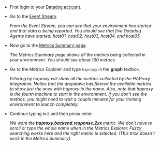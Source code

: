 * First login to your <a href="https://app.datadoghq.com" target="_datadog">Datadog account</a>.

* Go to the <a href="https://app.datadoghq.com/event/stream" target="_datadog">Event Stream</a>.
  
  *From the Event Stream, you can see that your environment has started and that data is being reported. You should see that five Datadog Agents have started: host01, host02, host03, host04, and host05.*

* Now go to the <a href="https://app.datadoghq.com/metric/summary" target="_datadog">Metrics Summary page</a>. 
  
  *The Metrics Summary page shows all the metrics being collected in your environment. You should see about 160 metrics.*

* Go to the Metrics Explorer and type <code>haproxy</code> in the **graph** textbox.

  *Filtering by haproxy will show all the metrics collected by the HAProxy integration.  Notice that the dropdown has filtered the available metrics to show just the ones with haproxy in the name. Also, note that haproxy is the fourth machine to start in the environment. If you don't see the metrics, you might need to wait a couple minutes for your training environment to launch completely.*

* Continue typing <code>br2</code> and then press enter.

  *We want the **haproxy.backend.response.2xx** metric. We don't have to scroll or type the whole name when in the Metrics Explorer. Fuzzy searching works here and the right metric is selected. (This trick doesn't work in the Metrics Summary).*